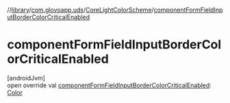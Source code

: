 //[library](../../../index.md)/[com.glovoapp.uds](../index.md)/[CoreLightColorScheme](index.md)/[componentFormFieldInputBorderColorCriticalEnabled](component-form-field-input-border-color-critical-enabled.md)

# componentFormFieldInputBorderColorCriticalEnabled

[androidJvm]\
open override val [componentFormFieldInputBorderColorCriticalEnabled](component-form-field-input-border-color-critical-enabled.md): [Color](https://developer.android.com/reference/kotlin/androidx/compose/ui/graphics/Color.html)
